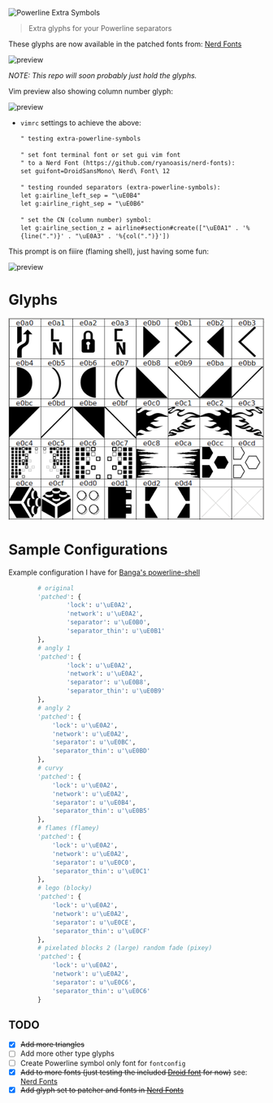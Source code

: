 ![Powerline Extra Symbols](https://raw.githubusercontent.com/ryanoasis/powerline-extra-symbols/master/logo.svg?sanitize=true)

> Extra glyphs for your Powerline separators

These glyphs are now available in the patched fonts from: [Nerd Fonts](https://github.com/ryanoasis/nerd-fonts)

![preview](preview.png)

_NOTE: This repo will soon probably just hold the glyphs._

Vim preview also showing column number glyph:

![preview](preview-3.png)

* `vimrc` settings to achieve the above:
  ```vim
  " testing extra-powerline-symbols

  " set font terminal font or set gui vim font
  " to a Nerd Font (https://github.com/ryanoasis/nerd-fonts):
  set guifont=DroidSansMono\ Nerd\ Font\ 12

  " testing rounded separators (extra-powerline-symbols):
  let g:airline_left_sep = "\uE0B4"
  let g:airline_right_sep = "\uE0B6"

  " set the CN (column number) symbol:
  let g:airline_section_z = airline#section#create(["\uE0A1" . '%{line(".")}' . "\uE0A3" . '%{col(".")}'])
  ```

This prompt is on fiiire (flaming shell), just having some fun:

![preview](preview-4.png)

# Glyphs

![font forge](fontforge.png)

# Sample Configurations

Example configuration I have for [Banga's powerline-shell](https://github.com/banga/powerline-shell)

```py
        # original
        'patched': {
                'lock': u'\uE0A2',
                'network': u'\uE0A2',
                'separator': u'\uE0B0',
                'separator_thin': u'\uE0B1'
        },
        # angly 1
        'patched': {
                'lock': u'\uE0A2',
                'network': u'\uE0A2',
                'separator': u'\uE0B8',
                'separator_thin': u'\uE0B9'
        },
        # angly 2
        'patched': {
        	'lock': u'\uE0A2',
        	'network': u'\uE0A2',
        	'separator': u'\uE0BC',
        	'separator_thin': u'\uE0BD'
        },
        # curvy
        'patched': {
        	'lock': u'\uE0A2',
        	'network': u'\uE0A2',
        	'separator': u'\uE0B4',
        	'separator_thin': u'\uE0B5'
        },
        # flames (flamey)
        'patched': {
        	'lock': u'\uE0A2',
        	'network': u'\uE0A2',
        	'separator': u'\uE0C0',
        	'separator_thin': u'\uE0C1'
        },
        # lego (blocky)
        'patched': {
        	'lock': u'\uE0A2',
        	'network': u'\uE0A2',
        	'separator': u'\uE0CE',
        	'separator_thin': u'\uE0CF'
        },
        # pixelated blocks 2 (large) random fade (pixey)
        'patched': {
        	'lock': u'\uE0A2',
        	'network': u'\uE0A2',
        	'separator': u'\uE0C6',
        	'separator_thin': u'\uE0C6'
        }
```

## TODO

* [X] ~~Add more triangles~~
* [ ] Add more other type glyphs
* [ ] Create Powerline symbol only font for `fontconfig`
* [X] ~~Add to more fonts (just testing the included [Droid font](/patched-fonts) for now)~~ see: [Nerd Fonts](https://github.com/ryanoasis/nerd-fonts)
* [X] ~~Add glyph set to patcher and fonts in [Nerd Fonts](https://github.com/ryanoasis/nerd-fonts)~~
